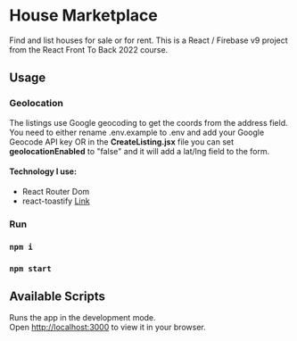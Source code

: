 # House Marketplace

Find and list houses for sale or for rent. This is a React / Firebase v9 project from the React Front To Back 2022 course.

## Usage

### Geolocation

The listings use Google geocoding to get the coords from the address field. You need to either rename .env.example to .env and add your Google Geocode API key OR in the **CreateListing.jsx** file you can set **geolocationEnabled** to "false" and it will add a lat/lng field to the form.

#### Technology I use:

- React Router Dom
- react-toastify [Link](https://www.npmjs.com/package/react-toastify)



### Run

### `npm i`

### `npm start`
## Available Scripts



Runs the app in the development mode.\
Open [http://localhost:3000](http://localhost:3000) to view it in your browser.
